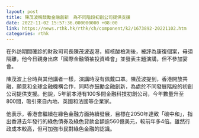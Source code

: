 ```yaml
---
layout: post
title: 陳茂波稱鼓勵金融創新　為不同階段初創公司提供支援
date: 2022-11-02 15:57:36.000000000 +08:00
link: https://news.rthk.hk/rthk/ch/component/k2/1673892-20221102.htm
categories: rthk
---
```


在外訪期間確診的財政司司長陳茂波返港，經核酸檢測後，被評為康復個案，毋須隔離，他今日親身出席「國際金融領袖投資峰會」並發表主題演講，但不參加宴會。

陳茂波上台時與其他講者一樣，演講時沒有佩戴口罩。陳茂波提到，香港開放共融，願意和全球金融機構合作，同時亦鼓勵金融創新，為處於不同發展階段的初創公司提供支援。他說，5年前本港有100多間金融科技初創公司，今年數量升至800間，吸引來自內地、英國和法國等企業家。

他表示，香港會繼續在綠色金融方面持續發展，目標在2050年達致「碳中和」，指出香港去年發行的綠色債券及綠色貸款金額逾560億美元，較前年多4倍。雖然行政成本較高，但可加強市民對綠色金融的認識。
